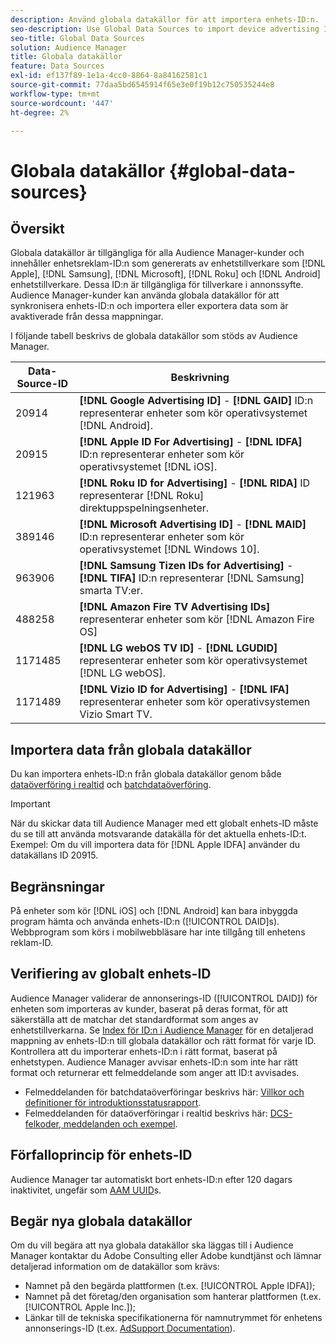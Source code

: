 ```yaml
---
description: Använd globala datakällor för att importera enhets-ID:n.
seo-description: Use Global Data Sources to import device advertising IDs.
seo-title: Global Data Sources
solution: Audience Manager
title: Globala datakällor
feature: Data Sources
exl-id: ef137f89-1e1a-4cc0-8864-8a84162581c1
source-git-commit: 77daa5bd6545914f65e3e0f19b12c750535244e8
workflow-type: tm+mt
source-wordcount: '447'
ht-degree: 2%

---
```


# Globala datakällor {#global-data-sources}

## Översikt

Globala datakällor är tillgängliga för alla Audience Manager-kunder och innehåller enhetsreklam-ID:n som genererats av enhetstillverkare som [!DNL Apple], [!DNL Samsung], [!DNL Microsoft], [!DNL Roku] och [!DNL Android] enhetstillverkare. Dessa ID:n är tillgängliga för tillverkare i annonssyfte. Audience Manager-kunder kan använda globala datakällor för att synkronisera enhets-ID:n och importera eller exportera data som är avaktiverade från dessa mappningar.

I följande tabell beskrivs de globala datakällor som stöds av Audience Manager.

| Data-Source-ID | Beskrivning |
|---|---|
| 20914 | **[!DNL Google Advertising ID]** - **[!DNL GAID]** ID:n representerar enheter som kör operativsystemet [!DNL Android]. |
| 20915 | **[!DNL Apple ID For Advertising]** - **[!DNL IDFA]** ID:n representerar enheter som kör operativsystemet [!DNL iOS]. |
| 121963 | **[!DNL Roku ID for Advertising]** - **[!DNL RIDA]** ID representerar [!DNL Roku] direktuppspelningsenheter. |
| 389146 | **[!DNL Microsoft Advertising ID]** - **[!DNL MAID]** ID:n representerar enheter som kör operativsystemet [!DNL Windows 10]. |
| 963906 | **[!DNL Samsung Tizen IDs for Advertising]** - **[!DNL TIFA]** ID:n representerar [!DNL Samsung] smarta TV:er. |
| 488258 | **[!DNL Amazon Fire TV Advertising IDs]** representerar enheter som kör [!DNL Amazon Fire OS] |
| 1171485 | **[!DNL LG webOS TV ID]** - **[!DNL LGUDID]** representerar enheter som kör operativsystemet [!DNL LG webOS]. |
| 1171489 | **[!DNL Vizio ID for Advertising]** - **[!DNL IFA]** representerar enheter som kör operativsystemen Vizio Smart TV. |

## Importera data från globala datakällor

Du kan importera enhets-ID:n från globala datakällor genom både [dataöverföring i realtid](../integration/sending-audience-data/real-time-data-integration/real-time-data-transfer.md) och [batchdataöverföring](../integration/sending-audience-data/batch-data-transfer-explained/batch-data-transfer-explained.md).

>[!IMPORTANT]
>
>När du skickar data till Audience Manager med ett globalt enhets-ID måste du se till att använda motsvarande datakälla för det aktuella enhets-ID:t. Exempel: Om du vill importera data för [!DNL Apple IDFA] använder du datakällans ID 20915.

## Begränsningar

På enheter som kör [!DNL iOS] och [!DNL Android] kan bara inbyggda program hämta och använda enhets-ID:n ([!UICONTROL DAID]s). Webbprogram som körs i mobilwebbläsare har inte tillgång till enhetens reklam-ID.

## Verifiering av globalt enhets-ID

Audience Manager validerar de annonserings-ID ([!UICONTROL DAID]) för enheten som importeras av kunder, baserat på deras format, för att säkerställa att de matchar det standardformat som anges av enhetstillverkarna. Se [Index för ID:n i Audience Manager](../reference/ids-in-aam.md) för en detaljerad mappning av enhets-ID:n till globala datakällor och rätt format för varje ID. Kontrollera att du importerar enhets-ID:n i rätt format, baserat på enhetstypen. Audience Manager avvisar enhets-ID:n som inte har rätt format och returnerar ett felmeddelande som anger att ID:t avvisades.

* Felmeddelanden för batchdataöverföringar beskrivs här: [Villkor och definitioner för introduktionsstatusrapport](../reporting/onboarding-status-report.md#report-terms-conditions).
* Felmeddelanden för dataöverföringar i realtid beskrivs här: [DCS-felkoder, meddelanden och exempel](../api/dcs-intro/dcs-api-reference/dcs-error-codes.md).

## Förfalloprincip för enhets-ID

Audience Manager tar automatiskt bort enhets-ID:n efter 120 dagars inaktivitet, ungefär som [AAM UUID](../faq/faq-privacy.md)s.

## Begär nya globala datakällor

Om du vill begära att nya globala datakällor ska läggas till i Audience Manager kontaktar du Adobe Consulting eller Adobe kundtjänst och lämnar detaljerad information om de datakällor som krävs:

* Namnet på den begärda plattformen (t.ex. [!UICONTROL Apple IDFA]);
* Namnet på det företag/den organisation som hanterar plattformen (t.ex. [!UICONTROL Apple Inc.]);
* Länkar till de tekniska specifikationerna för namnutrymmet för enhetens annonserings-ID (t.ex. [AdSupport Documentation](https://developer.apple.com/documentation/adsupport)).
